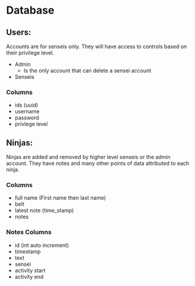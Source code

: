 # Database

## Users:
Accounts are for senseis only. They will have access to controls based on their privilege level.
- Admin
  - Is the only account that can delete a sensei account
- Senseis
### Columns
  - ids (uuid)
  - username
  - password
  - privlege level

## Ninjas:
Ninjas are added and removed by higher level senseis or the admin account. They have notes and many other points of data attributed to each ninja.
### Columns
- full name (First name then last name)
- belt
- latest note (time_stamp)
- notes

### Notes Columns
- id (int auto increment)
- timestamp
- text
- sensei
- activity start
- activity end
